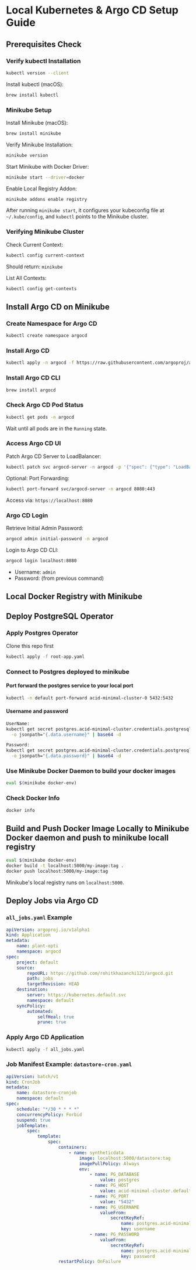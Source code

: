 # Local Kubernetes & Argo CD Setup Guide

## Prerequisites Check

### Verify kubectl Installation
```bash
kubectl version --client
```
Install kubectl (macOS):
```bash
brew install kubectl
```

### Minikube Setup
Install Minikube (macOS):
```bash
brew install minikube
```
Verify Minikube Installation:
```bash
minikube version
```
Start Minikube with Docker Driver:
```bash
minikube start --driver=docker
```
Enable Local Registry Addon:
```bash
minikube addons enable registry
```
After running `minikube start`, it configures your kubeconfig file at `~/.kube/config`, and `kubectl` points to the Minikube cluster.

### Verifying Minikube Cluster
Check Current Context:
```bash
kubectl config current-context
```
Should return: `minikube`

List All Contexts:
```bash
kubectl config get-contexts
```

## Install Argo CD on Minikube

### Create Namespace for Argo CD
```bash
kubectl create namespace argocd
```

### Install Argo CD
```bash
kubectl apply -n argocd -f https://raw.githubusercontent.com/argoproj/argo-cd/stable/manifests/install.yaml
```

### Install Argo CD CLI
```bash
brew install argocd
```

### Check Argo CD Pod Status
```bash
kubectl get pods -n argocd
```
Wait until all pods are in the `Running` state.

### Access Argo CD UI
Patch Argo CD Server to LoadBalancer:
```bash
kubectl patch svc argocd-server -n argocd -p '{"spec": {"type": "LoadBalancer"}}'
```
Optional: Port Forwarding:
```bash
kubectl port-forward svc/argocd-server -n argocd 8080:443
```
Access via: `https://localhost:8080`

### Argo CD Login
Retrieve Initial Admin Password:
```bash
argocd admin initial-password -n argocd
```
Login to Argo CD CLI:
```bash
argocd login localhost:8080
```
- Username: `admin`
- Password: (from previous command)

## Local Docker Registry with Minikube

## Deploy PostgreSQL Operator

### Apply Postgres Operator 
Clone this repo first
```bash
kubectl apply -f root-app.yaml
```

### Connect to Postgres deployed to minikube
#### Port forward the postgres service to your local port
```bash
kubectl -n default port-forward acid-minimal-cluster-0 5432:5432
```

#### Username and password
```bash
UserName:
kubectl get secret postgres.acid-minimal-cluster.credentials.postgresql.acid.zalan.do \
  -o jsonpath="{.data.username}" | base64 -d

Password:
kubectl get secret postgres.acid-minimal-cluster.credentials.postgresql.acid.zalan.do \
  -o jsonpath="{.data.password}" | base64 -d


```
### Use Minikube Docker Daemon to build your docker images
```bash
eval $(minikube docker-env)
```

### Check Docker Info
```bash
docker info
```
## Build and Push Docker Image Locally to Minikube Docker daemon and push to minikube locall registry
```bash
eval $(minikube docker-env)
docker build -t localhost:5000/my-image:tag .
docker push localhost:5000/my-image:tag
```
Minikube's local registry runs on `localhost:5000`.


## Deploy Jobs via Argo CD

### `all_jobs.yaml` Example
```yaml
apiVersion: argoproj.io/v1alpha1
kind: Application
metadata:
    name: plant-opti
    namespace: argocd
spec:
    project: default
    source:
        repoURL: https://github.com/rohitkhazanchi121/argocd.git
        path: jobs
        targetRevision: HEAD
    destination:
        server: https://kubernetes.default.svc
        namespace: default
    syncPolicy:
        automated:
            selfHeal: true
            prune: true
```

### Apply Argo CD Application
```bash
kubectl apply -f all_jobs.yaml
```

### Job Manifest Example: `datastore-cron.yaml`
```yaml
apiVersion: batch/v1
kind: CronJob
metadata:
    name: datastore-cronjob
    namespace: default
spec:
    schedule: "*/30 * * * *"
    concurrencyPolicy: Forbid
    suspend: true
    jobTemplate:
        spec:
            template:
                spec:
                    containers:
                        - name: syntheticdata
                            image: localhost:5000/datastore:tag
                            imagePullPolicy: Always
                            env:
                                - name: PG_DATABASE
                                    value: postgres
                                - name: PG_HOST
                                    value: acid-minimal-cluster.default.svc.cluster.local
                                - name: PG_PORT
                                    value: "5432"
                                - name: PG_USERNAME
                                    valueFrom:
                                        secretKeyRef:
                                            name: postgres.acid-minimal-cluster.credentials.postgresql.acid.zalan.do
                                            key: username
                                - name: PG_PASSWORD
                                    valueFrom:
                                        secretKeyRef:
                                            name: postgres.acid-minimal-cluster.credentials.postgresql.acid.zalan.do
                                            key: password
                    restartPolicy: OnFailure
```
